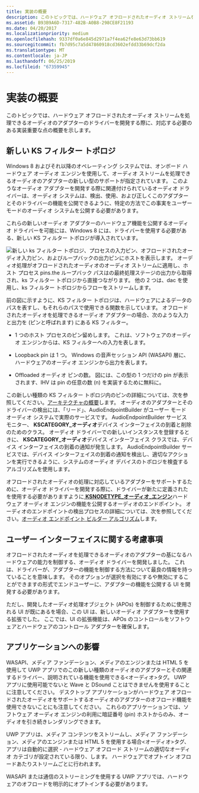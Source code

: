 ```yaml
---
title: 実装の概要
description: このトピックでは、ハードウェア オフロードされたオーディオ ストリームを処理できるオーディオのアダプターのドライバーを開発する際に、対応する必要のある実装重要な点の概要を示します。
ms.assetid: B93B9A6D-7317-482B-A0B8-298CE8F21193
ms.date: 04/20/2017
ms.localizationpriority: medium
ms.openlocfilehash: 9337df0a6e845d2971a7f4ea62fe8e63d73bb619
ms.sourcegitcommit: fb7d95c7a5d47860918cd3602efdd33b69dcf2da
ms.translationtype: MT
ms.contentlocale: ja-JP
ms.lasthandoff: 06/25/2019
ms.locfileid: "67359945"
---
```

# <a name="implementation-overview"></a>実装の概要


このトピックでは、ハードウェア オフロードされたオーディオ ストリームを処理できるオーディオのアダプターのドライバーを開発する際に、対応する必要のある実装重要な点の概要を示します。

## <a name="span-idthenewksfiltertopologyspanspan-idthenewksfiltertopologyspanspan-idthenewksfiltertopologyspanthe-new-ks-filter-topology"></a><span id="The_New_KS_Filter_Topology"></span><span id="the_new_ks_filter_topology"></span><span id="THE_NEW_KS_FILTER_TOPOLOGY"></span>新しい KS フィルター トポロジ


Windows 8 およびそれ以降のオペレーティング システムでは、オンボード ハードウェア オーディオ エンジンを使用して、オーディオ ストリームを処理できるオーディオのアダプターの新しい型のサポートが指定されています。 このようなオーディオ アダプターを開発する際に関連付けられているオーディオ ドライバーは、オーディオ システムは、検出、使用、および正しくこのアダプターとそのドライバーの機能を公開できるように、特定の方法でこの事実をユーザー モードのオーディオ システムを公開する必要があります。

これらの新しいオーディオ アダプターのハードウェア機能を公開するオーディオ ドライバーを可能には、Windows 8 には、ドライバーを使用する必要がある、新しい KS フィルター トポロジが導入されています。

![新しい ks フィルター トポロジ、プロセスの入力ピン、オフロードされたオーディオ入力ピン、およびループバックの出力ピンにホストを表示します。 オーディオ処理がオフロードされたオーディオのオーディオ ストリームに適用し、ホスト プロセス pins.the ループバック パスはの最終処理ステージの出力から取得され、ks フィルター トポロジから直接つながります。 他の 2 つは、dac を使用し、ks フィルター トポロジからフローをストリームします。](images/audio-engine-ksftopology.png)

前の図に示すように、KS フィルター トポロジは、ハードウェアによるデータのパスを表すし、もそれらのパスで使用できる関数を示しています。 オフロードされたオーディオを処理できるオーディオ アダプターの場合、次のような入力と出力を (ピンと呼ばれます) にある KS フィルター。

-   1 つのホスト プロセスのピン留めします。 これは、ソフトウェアのオーディオ エンジンからは、KS フィルターへの入力を表します。

-   Loopback pin は 1 つ。 Windows の音声セッション API (WASAPI) 層に、ハードウェアのオーディオ エンジンから出力を表します。

-   Offloaded オーディオ ピンの数。 図には、この型の 1 つだけの pin が表示されます、IHV は pin の任意の数 (n) を実装するために無料に。

この新しい種類の KS フィルター トポロジ内のピンの詳細については、次を参照してください。[アーキテクチャの概要](architectural-overview.md)します。
オーディオのアダプターとそのドライバーの検出には、「リード」、AudioEndpointBuilder がユーザー モード オーディオ システムで実際のサービスです。 AudioEndpointBuilder サービス モニター、 **KSCATEGORY\_オーディオ**デバイス インターフェイスの到着と削除のためのクラス。 オーディオ ドライバーでの新しいインスタンスを登録するときに、 **KSCATEGORY\_オーディオ**デバイス インターフェイス クラスでは、デバイス インターフェイスの到着の通知が発生します。 AudioEndpointBuilder サービスでは、デバイス インターフェイスの到着の通知を検出し、適切なアクションを実行できるように、システムのオーディオ デバイスのトポロジを検査するアルゴリズムを使用します。

オフロードされたオーディオの処理に対応しているアダプターをサポートするために、オーディオ ドライバーを開発する際に、ドライバーが新たに定義されたを使用する必要がありますように[ **KSNODETYPE\_オーディオ\_エンジン**](https://docs.microsoft.com/windows-hardware/drivers/audio/ksnodetype-audio-engine)ハードウェア オーディオ エンジンの機能を公開するオーディオのエンドポイント。 オーディオのエンドポイントの検出プロセスの詳細については、次を参照してください。[オーディオ エンドポイント ビルダー アルゴリズム](audio-endpoint-builder-algorithm.md)します。

## <a name="span-iduserinterfaceconsiderationsspanspan-iduserinterfaceconsiderationsspanspan-iduserinterfaceconsiderationsspanuser-interface-considerations"></a><span id="User_Interface_Considerations"></span><span id="user_interface_considerations"></span><span id="USER_INTERFACE_CONSIDERATIONS"></span>ユーザー インターフェイスに関する考慮事項


オフロードされたオーディオを処理できるオーディオのアダプターの基になるハードウェアの能力を制御する、オーディオ ドライバーを開発しました。 これは、ドライバーが、アダプターの機能を制御する方法について最良の情報を持っていることを意味します。 そのオプションが選択を有効にするや無効にすることができますの形式でエンドユーザーに、アダプターの機能を公開する UI を開発する必要があります。

ただし、開発したオーディオ処理オブジェクト (APOs) を制御するために使用される UI が既にあるを場合、この UI は、新しいオーディオ アダプターを使用する拡張でした。 ここでは、UI の拡張機能は、APOs のコントロールをソフトウェアとハードウェアのコントロール アダプターを確保します。

## <a name="span-idapplicationimpactspanspan-idapplicationimpactspanspan-idapplicationimpactspanapplication-impact"></a><span id="Application_Impact"></span><span id="application_impact"></span><span id="APPLICATION_IMPACT"></span>アプリケーションへの影響


WASAPI、メディア ファンデーション、メディアのエンジンまたは HTML 5 を使用して UWP アプリでのこの新しい種類のオーディオのアダプターとその関連するドライバー、説明されている機能を使用できる&lt;オーディオ&gt;タグ。 UWP アプリに使用可能でないと Wave と DSound ことはできませんを使用することに注意してください。 デスクトップ アプリケーションがハードウェア オフロードされたオーディオをサポートするオーディオのアダプターのオフロード機能を使用できないことにも注意してください。 これらのアプリケーションでは、ソフトウェア オーディオ エンジンの利用に暗証番号 (pin) ホストからのみ、オーディオを引き続きレンダリングできます。

UWP アプリは、メディア コンテンツをストリームし、メディア ファンデーション、メディアのエンジンまたは HTML 5 を使用する場合&lt;オーディオ&gt;タグ、アプリは自動的に選択 - ハードウェア オフロード ストリームの適切なオーディオ カテゴリが設定されている限り、します。 ハードウェアでオプトイン オフロードあたりストリームごとに行われます。

WASAPI または通信のストリーミングを使用する UWP アプリでは、ハードウェアのオフロードを明示的にオプトインする必要があります。

 

 





